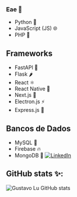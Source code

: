### Eae 👋
- Python 🐍
- JavaScript (JS) 🌐
- PHP 🐘

## Frameworks

- FastAPI 🚀
- Flask 🌶️
- React ⚛️
- React Native 📱
- Next.js 🔺
- Electron.js ⚡
- Express.js 🚂

## Bancos de Dados

- MySQL 🐬
- Firebase 🔥
- MongoDB 🍃
[![LinkedIn](https://img.shields.io/badge/LinkedIn-%230077B5.svg?logo=linkedin&logoColor=white)](https://www.linkedin.com/in/gustavo-lu-6b9236217/) 
## GitHub stats ✨:
![Gustavo Lu GitHub stats](https://github-readme-stats.vercel.app/api?username=Gustavo-Lu&show_icons=true&theme=radical)

